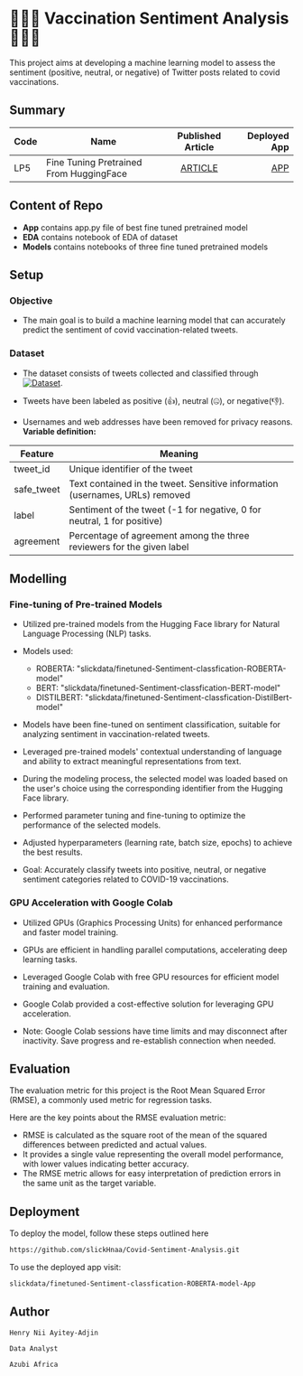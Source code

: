 # 💉💉💉 Vaccination Sentiment Analysis 💉💉💉

This project aims at developing a machine learning model to assess the sentiment (positive, neutral, or negative) of Twitter posts related to covid vaccinations. 

## Summary
| Code      | Name        | Published Article |  Deployed App |
|-----------|-------------|:-------------:|------:|
| LP5 | Fine Tuning Pretrained From HuggingFace |  [ARTICLE](https://medium.com/@hnayiteyadjin/sentimental-analysis-of-covid-vaccines-by-utilizing-pretrained-models-from-huggingface-a7e1e73152b) | [APP](slickdata/finetuned-Sentiment-classfication-ROBERTA-model-App) |


## Content of Repo
- **App** contains app.py file of best fine tuned pretrained model
- **EDA** contains notebook of EDA of dataset
- **Models** contains notebooks of three fine tuned pretrained models


## Setup
### Objective

- The main goal is to build a machine learning model that can accurately predict the sentiment of covid vaccination-related tweets.


### Dataset

- The dataset consists of tweets collected and classified through [![Dataset](https://img.shields.io/badge/Dataset-Crowdbreaks.org-blue)](https://www.crowdbreaks.org/).

- Tweets have been labeled as positive (👍), neutral (🤐), or negative(👎).

- Usernames and web addresses have been removed for privacy reasons.
**Variable definition:**

| Feature    | Meaning                                                                               |
|------------|---------------------------------------------------------------------------------------|
| tweet_id   | Unique identifier of the tweet                                                        |
| safe_tweet | Text contained in the tweet. Sensitive information (usernames, URLs) removed          |
| label      | Sentiment of the tweet (-1 for negative, 0 for neutral, 1 for positive)               |
| agreement  | Percentage of agreement among the three reviewers for the given label                 |

## Modelling 
### Fine-tuning of Pre-trained Models 
- Utilized pre-trained models from the Hugging Face library for Natural Language Processing (NLP) tasks.

- Models used: 
  - ROBERTA: "slickdata/finetuned-Sentiment-classfication-ROBERTA-model"
  - BERT: "slickdata/finetuned-Sentiment-classfication-BERT-model"
  - DISTILBERT: "slickdata/finetuned-Sentiment-classfication-DistilBert-model"

- Models have been fine-tuned on sentiment classification, suitable for analyzing sentiment in vaccination-related tweets.

- Leveraged pre-trained models' contextual understanding of language and ability to extract meaningful representations from text.

- During the modeling process, the selected model was loaded based on the user's choice using the corresponding identifier from the Hugging Face library.

- Performed parameter tuning and fine-tuning to optimize the performance of the selected models.

- Adjusted hyperparameters (learning rate, batch size, epochs) to achieve the best results.

- Goal: Accurately classify tweets into positive, neutral, or negative sentiment categories related to COVID-19 vaccinations.

### GPU Acceleration with Google Colab
- Utilized GPUs (Graphics Processing Units) for enhanced performance and faster model training.

- GPUs are efficient in handling parallel computations, accelerating deep learning tasks.

- Leveraged Google Colab with free GPU resources for efficient model training and evaluation.

- Google Colab provided a cost-effective solution for leveraging GPU acceleration.

- Note: Google Colab sessions have time limits and may disconnect after inactivity. Save progress and re-establish connection when needed.

## Evaluation
The evaluation metric for this project is the Root Mean Squared Error (RMSE), a commonly used metric for regression tasks. 

Here are the key points about the RMSE evaluation metric:

- RMSE is calculated as the square root of the mean of the squared differences between predicted and actual values.
- It provides a single value representing the overall model performance, with lower values indicating better accuracy.
- The RMSE metric allows for easy interpretation of prediction errors in the same unit as the target variable.

## Deployment
To deploy the model, follow these steps outlined here 

```bash
https://github.com/slickHnaa/Covid-Sentiment-Analysis.git
```
To use the deployed app visit:

```bash
slickdata/finetuned-Sentiment-classfication-ROBERTA-model-App
```


## Author
`Henry Nii Ayitey-Adjin` 

`Data Analyst`

`Azubi Africa`
